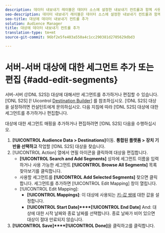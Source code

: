 ```yaml
---
description: 데이터 내보내기 레이블은 데이터 소스에 설정한 내보내기 컨트롤과 함께 사용할 수 있습니다. 데이터 내보내기 레이블을 사용하면 제한된 트레이트를 세그먼트에 추가할 수 없으며 세그먼트 데이터를 대상에 전송할 수 없습니다. 여러 개의 내보내기 레이블을 새 쿠키 또는 기존 쿠키 또는 URL 대상으로 설정할 수 있습니다.
seo-description: 데이터 내보내기 레이블은 데이터 소스에 설정한 내보내기 컨트롤과 함께 사용할 수 있습니다. 데이터 내보내기 레이블을 사용하면 제한된 트레이트를 세그먼트에 추가할 수 없으며 세그먼트 데이터를 대상에 전송할 수 없습니다. 여러 개의 내보내기 레이블을 새 쿠키 또는 기존 쿠키 또는 URL 대상으로 설정할 수 있습니다.
seo-title: 대상에 데이터 내보내기 컨트롤 추가
solution: Audience Manager
title: 대상에 데이터 내보내기 컨트롤 추가
translation-type: tm+mt
source-git-commit: 96bf2e5fe403a550a4c1cc290381d2705629dbd3

---
```



# 서버-서버 대상에 대한 세그먼트 추가 또는 편집 {#add-edit-segments}

서버-서버 ([!DNL S2S]) 대상에 대해서만 세그먼트를 추가하거나 편집할 수 있습니다. [!DNL S2S] [! Uicontrol [Destination Builder](/help/using/features/destinations/destination-builder.md)] 를 참조하십시오. [!DNL S2S] 대상을 설정하려면 컨설턴트에게 문의하십시오. 다음 지침에 따라 [!DNL S2S] 대상에 대한 세그먼트를 추가하거나 편집합니다.

<!-- destination-s2s-edit.xml -->

대상에 대한 세그먼트 매핑을 추가하거나 편집하려면 [!DNL S2S] 다음을 수행하십시오.

1. **[!UICONTROL Audience Data > Destinations]**&#x200B;이동. **통합된 플랫폼 &gt; 장치 기반을 선택하고** 작업할 [!DNL S2S] 대상을 찾습니다.
2. [!UICONTROL Action] 열에서 연필 아이콘을 클릭하여 대상을 편집합니다.
   * **[!UICONTROL Search and Add Segments]** 상자에 세그먼트 이름을 입력하거나 사용 가능한 세그먼트 **[!UICONTROL Browse All Segments]** 목록 찾아보기를 클릭합니다.
   * 사용할 세그먼트를 **[!UICONTROL Add Selected Segments]** 찾으면 클릭합니다. 세그먼트를 추가하면 [!UICONTROL Edit Mapping] 창이 열립니다.
   *  [!UICONTROL Edit Mapping]:
      * **[!UICONTROL Mappings]**: 이 대상에 사용되는 [키-값 쌍에](../../features/destinations/key-value-pairs.md) 대한 값을 설정합니다.
      * **[!UICONTROL Start Date]****[!UICONTROL End Date]** And: 대상에 대한 시작 날짜와 종료 날짜를 선택합니다. 종료 날짜가 비어 있으면 대상이 절대 만료되지 않습니다.
3. **[!UICONTROL Save]****[!UICONTROL Done]**&#x200B;을 클릭하고를 클릭합니다.